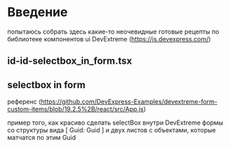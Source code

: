 # Введение
попытаюсь собрать здесь какие-то неочевидные готовые рецепты по 
библиотеке компонентов ui DevExtreme (https://js.devexpress.com/)

## id-id-selectbox_in_form.tsx
## selectbox in form
референс (https://github.com/DevExpress-Examples/devextreme-form-custom-items/blob/19.2.5%2B/react/src/App.js)

пример того, как красиво сделать selectBox внутри DevExtreme формы 
со структуры вида [ Guid: Guid ] и двух листов с объектами, 
которые матчатся по этим Guid

